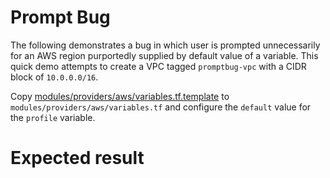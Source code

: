 # Prompt Bug

The following demonstrates a bug in which user is prompted unnecessarily for an AWS region purportedly supplied by default value of a variable. This quick demo attempts to create a VPC tagged `promptbug-vpc` with a CIDR block of `10.0.0.0/16`.

Copy [modules/providers/aws/variables.tf.template]() to `modules/providers/aws/variables.tf` and configure the `default` value for the `profile` variable.

# Expected result
